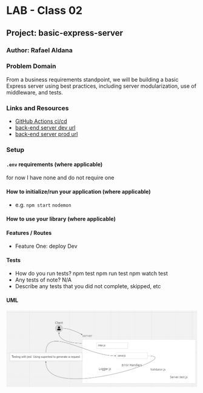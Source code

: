
# LAB - Class 02

## Project: basic-express-server

### Author: Rafael Aldana

### Problem Domain

From a business requirements standpoint, we will be building a basic Express server using best practices, including server modularization, use of middleware, and tests.

### Links and Resources

- [GitHub Actions ci/cd]()
- [back-end server dev url]()
- [back-end server prod url]()

### Setup

#### `.env` requirements (where applicable)

for now I have none and do not require one


#### How to initialize/run your application (where applicable)

- e.g. `npm start` `nodemon`

#### How to use your library (where applicable)

#### Features / Routes

- Feature One: deploy Dev

#### Tests

- How do you run tests? npm test npm run test npm watch test
- Any tests of note? N/A
- Describe any tests that you did not complete, skipped, etc

#### UML

![UML](assets/Uml.png)
